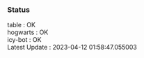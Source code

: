 ### Status


table : OK  
hogwarts : OK  
icy-bot : OK  
Latest Update : 2023-04-12 01:58:47.055003
